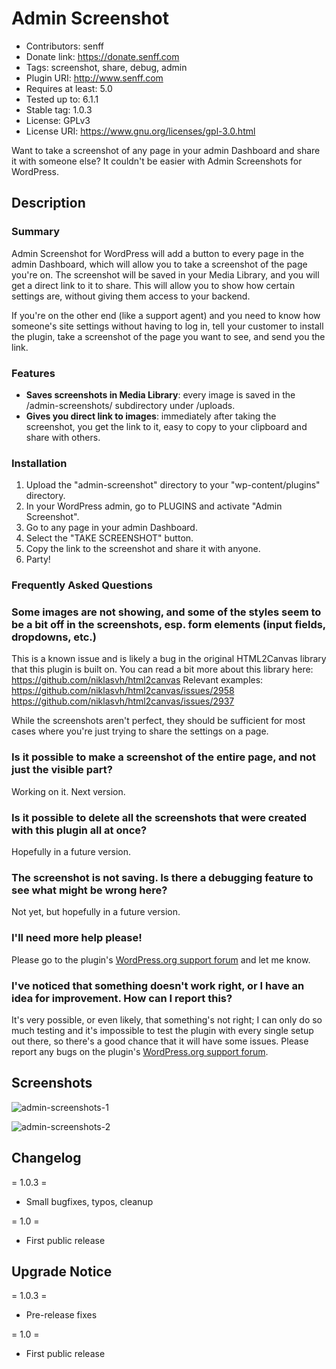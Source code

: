 # Admin Screenshot
* Contributors: senff
* Donate link: https://donate.senff.com
* Tags: screenshot, share, debug, admin
* Plugin URI: http://www.senff.com
* Requires at least: 5.0
* Tested up to: 6.1.1
* Stable tag: 1.0.3
* License: GPLv3
* License URI: https://www.gnu.org/licenses/gpl-3.0.html

Want to take a screenshot of any page in your admin Dashboard and share it with someone else? It couldn't be easier with Admin Screenshots for WordPress.

## Description 

### Summary

Admin Screenshot for WordPress will add a button to every page in the admin Dashboard, which will allow you to take a screenshot of the page you're on. The screenshot will be saved in your Media Library, and you will get a direct link to it to share. This will allow you to show how certain settings are, without giving them access to your backend.

If you're on the other end (like a support agent) and you need to know how someone's site settings without having to log in, tell your customer to install the plugin, take a screenshot of the page you want to see, and send you the link. 

### Features 

* **Saves screenshots in Media Library**: every image is saved in the /admin-screenshots/ subdirectory under /uploads.
* **Gives you direct link to images**: immediately after taking the screenshot, you get the link to it, easy to copy to your clipboard and share with others.

### Installation 

1. Upload the "admin-screenshot" directory to your "wp-content/plugins" directory.
2. In your WordPress admin, go to PLUGINS and activate "Admin Screenshot".
3. Go to any page in your admin Dashboard.
4. Select the "TAKE SCREENSHOT" button.
5. Copy the link to the screenshot and share it with anyone.
6. Party!

### Frequently Asked Questions

###  Some images are not showing, and some of the styles seem to be a bit off in the screenshots, esp. form elements (input fields, dropdowns, etc.)
This is a known issue and is likely a bug in the original HTML2Canvas library that this plugin is built on. You can read a bit more about this library here: https://github.com/niklasvh/html2canvas
Relevant examples: 
https://github.com/niklasvh/html2canvas/issues/2958
https://github.com/niklasvh/html2canvas/issues/2937

While the screenshots aren't perfect, they should be sufficient for most cases where you're just trying to share the settings on a page.

### Is it possible to make a screenshot of the entire page, and not just the visible part? 
Working on it. Next version.

### Is it possible to delete all the screenshots that were created with this plugin all at once? 
Hopefully in a future version. 

### The screenshot is not saving. Is there a debugging feature to see what might be wrong here?
Not yet, but hopefully in a future version.

### I'll need more help please! 
Please go to the plugin's [WordPress.org support forum](https://wordpress.org/support/plugin/admin-screenshots) and let me know.

### I've noticed that something doesn't work right, or I have an idea for improvement. How can I report this? 
It's very possible, or even likely, that something's not right; I can only do so much testing and it's impossible to test the plugin with every single setup out there, so there's a good chance that it will have some issues. Please report any bugs on the plugin's [WordPress.org support forum](https://wordpress.org/support/plugin/admin-screenshots).

## Screenshots 

![admin-screenshots-1](https://user-images.githubusercontent.com/1710669/223448408-0dd0e38c-74a0-4abc-823d-e7ba0b26ef5d.png)

![admin-screenshots-2](https://user-images.githubusercontent.com/1710669/223448417-ddd5ed64-9090-48af-b72d-a4a97a22d314.png)

## Changelog

= 1.0.3 =
* Small bugfixes, typos, cleanup

= 1.0 =
* First public release

## Upgrade Notice 

= 1.0.3 =
* Pre-release fixes

= 1.0 =
* First public release
